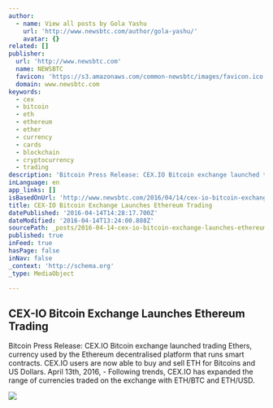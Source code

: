 ```yaml
---
author:
  - name: View all posts by Gola Yashu
    url: 'http://www.newsbtc.com/author/gola-yashu/'
    avatar: {}
related: []
publisher:
  url: 'http://www.newsbtc.com'
  name: NEWSBTC
  favicon: 'https://s3.amazonaws.com/common-newsbtc/images/favicon.ico'
  domain: www.newsbtc.com
keywords:
  - cex
  - bitcoin
  - eth
  - ethereum
  - ether
  - currency
  - cards
  - blockchain
  - cryptocurrency
  - trading
description: 'Bitcoin Press Release: CEX.IO Bitcoin exchange launched trading Ethers, currency used by the Ethereum decentralised platform that runs smart contracts. CEX.IO users are now able to buy and sell ETH for Bitcoins and US Dollars. April 13th, 2016, - Following trends, CEX.IO has expanded the range of currencies traded on the exchange with ETH/BTC and ETH/USD.'
inLanguage: en
app_links: []
isBasedOnUrl: 'http://www.newsbtc.com/2016/04/14/cex-io-bitcoin-exchange-launches-ethereum-trading/'
title: CEX-IO Bitcoin Exchange Launches Ethereum Trading
datePublished: '2016-04-14T14:28:17.700Z'
dateModified: '2016-04-14T13:24:00.808Z'
sourcePath: _posts/2016-04-14-cex-io-bitcoin-exchange-launches-ethereum-trading.md
published: true
inFeed: true
hasPage: false
inNav: false
_context: 'http://schema.org'
_type: MediaObject

---
```

<article style=""><h1>CEX-IO Bitcoin Exchange Launches Ethereum Trading</h1><p>Bitcoin Press Release: CEX.IO Bitcoin exchange launched trading Ethers, currency used by the Ethereum decentralised platform that runs smart contracts. CEX.IO users are now able to buy and sell ETH for Bitcoins and US Dollars. April 13th, 2016, - Following trends, CEX.IO has expanded the range of currencies traded on the exchange with ETH/BTC and ETH/USD.</p><img src="https://s3.amazonaws.com/main-newsbtc-images/2014/04/Cex.io-logo-banner2.jpg" /></article>